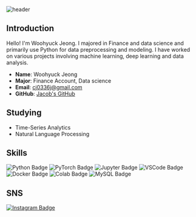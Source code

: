 ![header](https://capsule-render.vercel.app/api?type=transparent&color=timeAuto&height=300&section=header&text=Welcome&desc=Jacob`s%20Github%20Profile&fontSize=90&descSize=20&descAlign=70&descAlignY=70)

## Introduction

Hello! I'm Woohyuck Jeong. I majored in Finance and data science and primarily use Python for data preprocessing and modeling. 
I have worked on various projects involving machine learning, deep learning and data analysis.

- **Name**: Woohyuck Jeong
- **Major**: Finance Account, Data science
- **Email**: cj0336j@gmail.com
- **GitHub**: [Jacob's GitHub](https://github.com/Jacob-9909/Jacob_hub)

## Studying
- Time-Series Analytics
- Natural Language Processing

## Skills
![Python Badge](https://img.shields.io/badge/Python-3776AB?style=plastic&logo=Python&logoColor=white)
![PyTorch Badge](https://img.shields.io/badge/PyTorch-EE4C2C?style=plastic&logo=PyTorch&logoColor=white)
![Jupyter Badge](https://img.shields.io/badge/Jupyter-F37626?style=flat-square&logo=Jupyter&logoColor=white)
![VSCode Badge](https://img.shields.io/badge/VSCode-007ACC?style=flat-square&logo=VisualStudioCode&logoColor=white)
![Docker Badge](https://img.shields.io/badge/Docker-2496ED?style=flat-square&logo=Docker&logoColor=white)
![Colab Badge](https://img.shields.io/badge/Colab-F9AB00?style=flat-square&logo=Google%20Colab&logoColor=white)
![MySQL Badge](https://img.shields.io/badge/MySQL-4479A1?style=flat-square&logo=MySQL&logoColor=white)

## SNS
[![Instagram Badge](https://img.shields.io/badge/Instagram-E4405F?style=flat-square&logo=Instagram&logoColor=white)](https://www.instagram.com/hyuck__woo/)
